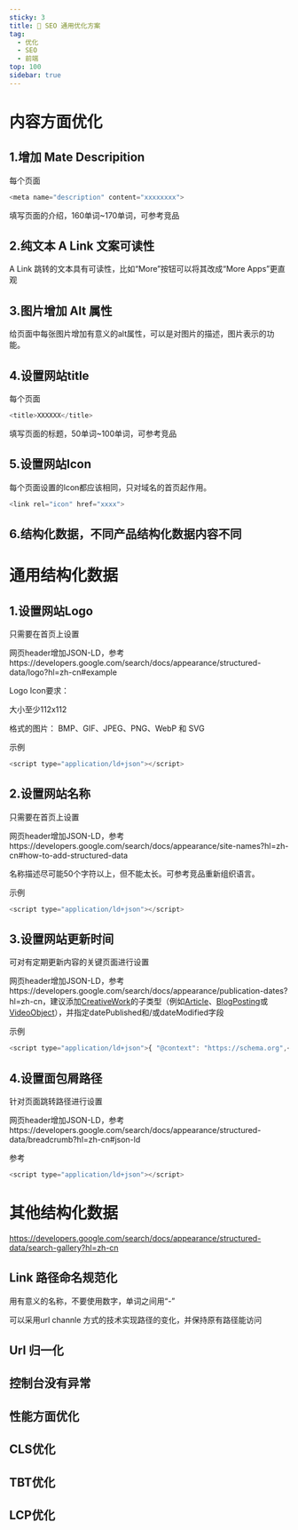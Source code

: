 ```yaml
---
sticky: 3
title: 🫠 SEO 通用优化方案
tag:
  - 优化
  - SEO
  - 前端
top: 100
sidebar: true
---
```


# **内容方面优化**

## 1.**增加 Mate Descripition**

每个页面
```javascript
<meta name="description" content="xxxxxxxx">
```
填写页面的介绍，160单词~170单词，可参考竞品

## 2.**纯文本 A Link 文案可读性**

A Link 跳转的文本具有可读性，比如“More”按钮可以将其改成“More Apps”更直观

## 3.**图片增加 Alt 属性**

给页面中每张图片增加有意义的alt属性，可以是对图片的描述，图片表示的功能。

## 4.**设置网站title**

每个页面
```javascript
<title>XXXXXX</title>
```
填写页面的标题，50单词~100单词，可参考竞品

## 5.**设置网站Icon**

每个页面设置的lcon都应该相同，只对域名的首页起作用。

```javascript
<link rel="icon" href="xxxx">
```

## 6.**结构化数据，不同产品结构化数据内容不同**

# **通用结构化数据**

## 1.**设置网站Logo**

只需要在首页上设置

网页header增加JSON-LD，参考https://developers.google.com/search/docs/appearance/structured-data/logo?hl=zh-cn#example

Logo Icon要求：

大小至少112x112

格式的图片： BMP、GIF、JPEG、PNG、WebP 和 SVG

示例

```javascript
<script type="application/ld+json"></script>
```

## 2.**设置网站名称**

只需要在首页上设置

网页header增加JSON-LD，参考https://developers.google.com/search/docs/appearance/site-names?hl=zh-cn#how-to-add-structured-data

名称描述尽可能50个字符以上，但不能太长。可参考竞品重新组织语言。

示例

```javascript
<script type="application/ld+json"></script>
```

## 3.**设置网站更新时间**

可对有定期更新内容的关键页面进行设置

网页header增加JSON-LD，参考https://developers.google.com/search/docs/appearance/publication-dates?hl=zh-cn，建议添加[CreativeWork](https://schema.org/CreativeWork)的子类型（例如[Article](https://developers.google.com/search/docs/appearance/structured-data/article?hl=zh-cn)、[BlogPosting](https://schema.org/BlogPosting)或[VideoObject](https://developers.google.com/search/docs/appearance/structured-data/video?hl=zh-cn)），并指定datePublished和/或dateModified字段

示例

```javascript
<script type="application/ld+json">{ "@context": "https://schema.org",</script>
```

## 4.**设置面包屑路径**

针对页面跳转路径进行设置

网页header增加JSON-LD，参考https://developers.google.com/search/docs/appearance/structured-data/breadcrumb?hl=zh-cn#json-ld

参考

```javascript
<script type="application/ld+json"></script>
```

# **其他结构化数据**

https://developers.google.com/search/docs/appearance/structured-data/search-gallery?hl=zh-cn



##  **Link 路径命名规范化**

用有意义的名称，不要使用数字，单词之间用“-”

可以采用url channle 方式的技术实现路径的变化，并保持原有路径能访问

## **Url 归一化**

## **控制台没有异常**

## **性能方面优化**

## **CLS优化**

## **TBT优化**

## **LCP优化**



